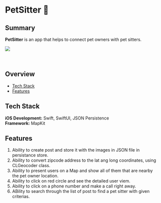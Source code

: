 # PetSitter :paw_prints:

## Summary

**PetSitter** is an app that helps to connect pet owners with pet sitters.

<img src="PetSitter/Images/main_page.PNG">
<br/><br/><br/>


## Overview

* [Tech Stack](#tech-stack)
* [Features](#features)


## <a name="tech-stack"></a>Tech Stack

__iOS Development:__ Swift, SwiftUI, JSON Persistence <br/>
__Framework:__ MapKit <br/>


## <a name="features"></a>Features
1. Ability to create post and store it with the images in JSON file in persistance store.
2. Ability to convert zipcode address to the lat ang long coordinates, using CLGeocoder class.
3. Ability to present users on a Map and show all of them that are nearby the pet owner location.
4. Ability to click on red circle and see the detailed user viem.
5. Ability to click on a phone number and make a call right away.
6. ABility to search through the list of post to find a pet sitter with given criterias. 
